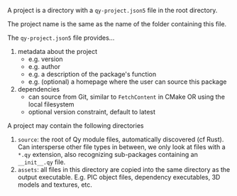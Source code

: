A project is a directory with a `qy-project.json5` file in the root directory.

The project name is the same as the name of the folder containing this file.

The `qy-project.json5` file provides...
1.  metadata about the project
    - e.g. version
    - e.g. author
    - e.g. a description of the package's function
    - e.g. (optional) a homepage where the user can source this package
2.  dependencies
    - can source from Git, similar to `FetchContent` in CMake OR using the local 
      filesystem
    - optional version constraint, default to latest

A project may contain the following directories
1.  `source`: the root of Qy module files, automatically discovered (cf Rust).
    Can intersperse other file types in between, we only look at files with a
    `*.qy` extension, also recognizing sub-packages containing an `__init__.qy`
    file.
2.  `assets`: all files in this directory are copied into the same directory
    as the output executable. E.g. PIC object files, dependency executables, 
    3D models and textures, etc.
